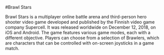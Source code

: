 #Brawl Stars
Brawl Stars is a multiplayer online battle arena and third-person hero shooter video game developed and published by the Finnish video game company Supercell. It was released worldwide on December 12, 2018, on iOS and Android. The game features various game modes, each with a different objective. Players can choose from a selection of Brawlers, which are characters that can be controlled with on-screen joysticks in a game match.